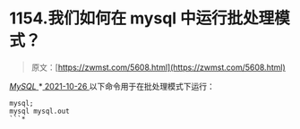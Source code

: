 <!--yml
category: 未分类
date: 0001-01-01 00:00:00
-->

# 1154.我们如何在 mysql 中运行批处理模式？

> 原文：[https://zwmst.com/5608.html](https://zwmst.com/5608.html)

   [ *MySQL* ](https://zwmst.com/mysql)*[ <time datetime="2021-10-27T00:58:48+08:00"> 2021-10-26 </time> ](https://zwmst.com/5608.html)  以下命令用于在批处理模式下运行：

```
mysql;
mysql mysql.out
```*